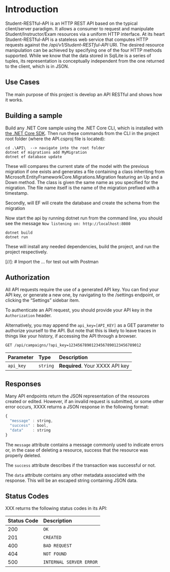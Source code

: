 # Introduction


Student-RESTful-API is an HTTP REST API based on the typical client/server paradigm.
It allows a consumer to request and manipulate Student/Instructor/Exam resources via a uniform HTTP interface.
At its heart Student-RESTful-API is a stateless web service that computes HTTP requests against the _/api/v1/Student-RESTful-API_ URI.
The desired resource manipulation can be achieved by specifying one of the four HTTP methods supported.
While we know that the data stored in SqlLite is a series of tuples, its representation is conceptually independent from the one returned to the client, which is in JSON.

## Use Cases

The main purpose of this project is develop an API RESTful and shows how it works.

## Building a sample

Build any .NET Core sample using the .NET Core CLI, which is installed with [the .NET Core SDK](https://www.microsoft.com/net/download). 
Then run these commands from the CLI in the project root folder (where the API.csproj file is located):

```console
cd .\API\  --> navigate into the root folder
dotnet ef migrations add MyMigration
dotnet ef database update
```

These will compares the current state of the model with the previous migration if one exists and generates a file containing a class inheriting from Microsoft.EntityFrameworkCore.Migrations.Migration featuring an Up and a Down method. The class is given the same name as you specified for the migration. The file name itself is the name of the migration prefixed with a timestamp.

Secondly, will EF will create the database and create the schema from the migration 

Now start the api by running dotnet run from the command line, you should see the message ```Now listening on: http://localhost:8080```

```console
dotnet build
dotnet run
```

These will install any needed dependencies, build the project, and run the project respectively.

[//]: # Import the ... for test out with Postman

## Authorization

All API requests require the use of a generated API key. You can find your API key, or generate a new one, by navigating to the /settings endpoint, or clicking the “Settings” sidebar item.

To authenticate an API request, you should provide your API key in the `Authorization` header.

Alternatively, you may append the `api_key=[API_KEY]` as a GET parameter to authorize yourself to the API. But note that this is likely to leave traces in things like your history, if accessing the API through a browser.

```http
GET /api/campaigns/?api_key=12345678901234567890123456789012
```

| Parameter | Type | Description |
| :--- | :--- | :--- |
| `api_key` | `string` | **Required**. Your XXXX API key |

## Responses

Many API endpoints return the JSON representation of the resources created or edited. However, if an invalid request is submitted, or some other error occurs, XXXX returns a JSON response in the following format:

```javascript
{
  "message" : string,
  "success" : bool,
  "data"    : string
}
```

The `message` attribute contains a message commonly used to indicate errors or, in the case of deleting a resource, success that the resource was properly deleted.

The `success` attribute describes if the transaction was successful or not.

The `data` attribute contains any other metadata associated with the response. This will be an escaped string containing JSON data.

## Status Codes

XXX returns the following status codes in its API:

| Status Code | Description |
| :--- | :--- |
| 200 | `OK` |
| 201 | `CREATED` |
| 400 | `BAD REQUEST` |
| 404 | `NOT FOUND` |
| 500 | `INTERNAL SERVER ERROR` |



